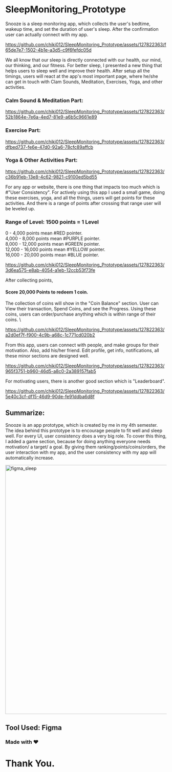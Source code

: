 # SleepMonitoring_Prototype

Snooze is a sleep monitoring app, which collects the user's bedtime, wakeup time, and set the duration of user's sleep. After the confirmation user can actually connect with my app. 

https://github.com/chiki012/SleepMonitoring_Prototype/assets/127822363/f65de7e7-1502-4b1e-a3d5-c9f6fefdc05d

We all know that our sleep is directly connected with our health, our mind, our thinking, and our fitness. For better sleep, I presented a new thing that helps users to sleep well and improve their health. After setup all the timings, users will react at the app's most important page, where he/she can get in touch with Clam Sounds, Meditation, Exercises, Yoga, and other activities.

### Calm Sound & Meditation Part:

https://github.com/chiki012/SleepMonitoring_Prototype/assets/127822363/52b1864e-7e6a-4ed7-81e9-a6b5c9661e89

### Exercise Part:

https://github.com/chiki012/SleepMonitoring_Prototype/assets/127822363/dfbed737-fe6e-47d0-92a6-78cfc89affcb

### Yoga & Other Activities Part:

https://github.com/chiki012/SleepMonitoring_Prototype/assets/127822363/c36b91eb-13e8-4c62-9821-c9100ed5bd55

For any app or website, there is one thing that impacts too much which is #"User Consistency". For actively using this app I used a small game, doing these exercises, yoga, and all the things, users will get points for these activities. And there is a range of points after crossing that range user will be leveled up. 

### Range of Level: 1500 points = 1 Level
0 - 4,000 points mean #RED pointer. \
4,000 - 8,000 points mean #PURPLE pointer. \
8,000 - 12,000 points mean #GREEN pointer. \
12,000 - 16,000 points mean #YELLOW pointer. \
16,000 - 20,000 points mean #BLUE pointer. 


https://github.com/chiki012/SleepMonitoring_Prototype/assets/127822363/3d6ea575-e8ab-4054-a1eb-12ccb53f73fe

After collecting points, 
#### Score 20,000 Points to redeem 1 coin.

The collection of coins will show in the "Coin Balance" section. User can View their transaction, Spend Coins, and see the Progress. Using these coins, users can order/purchase anything which is within range of their coins. \

https://github.com/chiki012/SleepMonitoring_Prototype/assets/127822363/a2d0ef7f-f900-4c9b-a68c-1c771cd020b2

From this app, users can connect with people, and make groups for their motivation. Also, add his/her friend. Edit profile, get info, notifications, all these minor sections are designed well.

https://github.com/chiki012/SleepMonitoring_Prototype/assets/127822363/965f3751-b960-46d5-a8c0-2a389157fab5

For motivating users, there is another good section which is "Leaderboard".


https://github.com/chiki012/SleepMonitoring_Prototype/assets/127822363/5e40c3cf-df15-46d9-90de-fe91ddba6d8f


## Summarize:
Snooze is an app prototype, which is created by me in my 4th semester. The idea behind this prototype is to encourage people to fit well and sleep well. For every UI, user consistency does a very big role. To cover this thing, I added a game section, because for doing anything everyone needs motivation/ a target/ a goal. By giving them ranking/points/coins/orders, the user interaction with my app, and the user consistency with my app will automatically increase. 


<img width="777" alt="figma_sleep" src="https://github.com/chiki012/SleepMonitoring_Prototype/assets/127822363/ca61c995-0627-4ce5-b63f-f148e96397e1">

## Tool Used: Figma 

### Made with ❤️ 
# Thank You.



